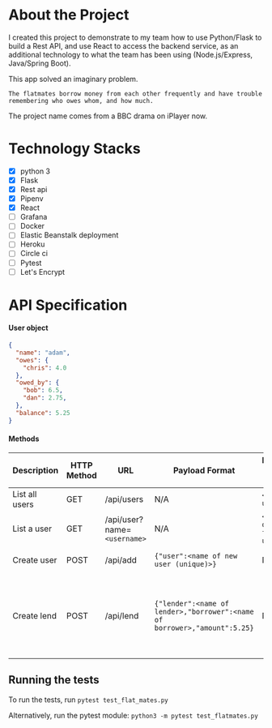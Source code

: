 # About the Project

I created this project to demonstrate to my team how to use Python/Flask to build a Rest API, and use React to access the backend service, as an additional technology to what the team has been using (Node.js/Express, Java/Spring Boot).

This app solved an imaginary problem.
```
The flatmates borrow money from each other frequently and have trouble remembering who owes whom, and how much.
```
The project name comes from a BBC drama on iPlayer now.

# Technology Stacks

- [x] python 3
- [x] Flask
- [x] Rest api
- [x] Pipenv
- [x] React
- [ ] Grafana
- [ ] Docker
- [ ] Elastic Beanstalk deployment
- [ ] Heroku
- [ ] Circle ci
- [ ] Pytest
- [ ] Let's Encrypt

# API Specification

#### User object
```json
{
  "name": "adam",
  "owes": {
    "chris": 4.0
  },
  "owed_by": {
    "bob": 6.5,
    "dan": 2.75,
  },
  "balance": 5.25
}
```

#### Methods

| Description | HTTP Method | URL | Payload Format | Response w/o Payload | Response w/ Payload |
| --- | --- | --- | --- | --- | --- |
| List all users | GET | /api/users | N/A |  `<all users>`|
| List a user | GET | /api/user?name=`<username>`| N/A |  `<User object for the user>`|
| Create user | POST | /api/add| `{"user":<name of new user (unique)>}` | N/A | `<User object for new user>` |
| Create lend | POST | /api/lend | `{"lender":<name of lender>,"borrower":<name of borrower>,"amount":5.25}` | N/A | `{"users":<updated User objects for <lender> and <borrower> (sorted by name)>}` |


## Running the tests

To run the tests, run `pytest test_flat_mates.py`

Alternatively, run the pytest module:
`python3 -m pytest test_flatmates.py`
